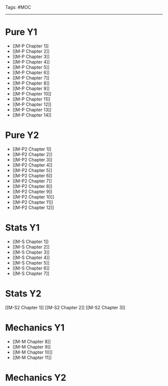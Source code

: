 Tags: #MOC

---
# Pure Y1
- [[M-P Chapter 1]]
- [[M-P Chapter 2]]
- [[M-P Chapter 3]]
- [[M-P Chapter 4]]
- [[M-P Chapter 5]]
- [[M-P Chapter 6]]
- [[M-P Chapter 7]]
- [[M-P Chapter 8]]
- [[M-P Chapter 9]]
- [[M-P Chapter 10]]
- [[M-P Chapter 11]]
- [[M-P Chapter 12]]
- [[M-P Chapter 13]]
- [[M-P Chapter 14]]

# Pure Y2
- [[M-P2 Chapter 1]]
- [[M-P2 Chapter 2]]
- [[M-P2 Chapter 3]]
- [[M-P2 Chapter 4]]
- [[M-P2 Chapter 5]]
- [[M-P2 Chapter 6]]
- [[M-P2 Chapter 7]]
- [[M-P2 Chapter 8]]
- [[M-P2 Chapter 9]]
- [[M-P2 Chapter 10]]
- [[M-P2 Chapter 11]]
- [[M-P2 Chapter 12]]

# Stats Y1
- [[M-S Chapter 1]]
- [[M-S Chapter 2]]
- [[M-S Chapter 3]]
- [[M-S Chapter 4]]
- [[M-S Chapter 5]]
- [[M-S Chapter 6]]
- [[M-S Chapter 7]]

# Stats Y2
[[M-S2 Chapter 1]]
[[M-S2 Chapter 2]]
[[M-S2 Chapter 3]]
# Mechanics Y1
- [[M-M Chapter 8]]
- [[M-M Chapter 9]]
- [[M-M Chapter 10]]
- [[M-M Chapter 11]]

# Mechanics Y2